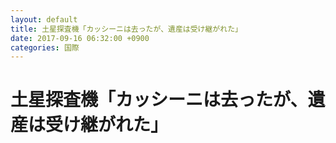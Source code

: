 ```yaml
---
layout: default
title: 土星探査機「カッシーニは去ったが、遺産は受け継がれた」
date: 2017-09-16 06:32:00 +0900
categories: 国際
---
```


# 土星探査機「カッシーニは去ったが、遺産は受け継がれた」

